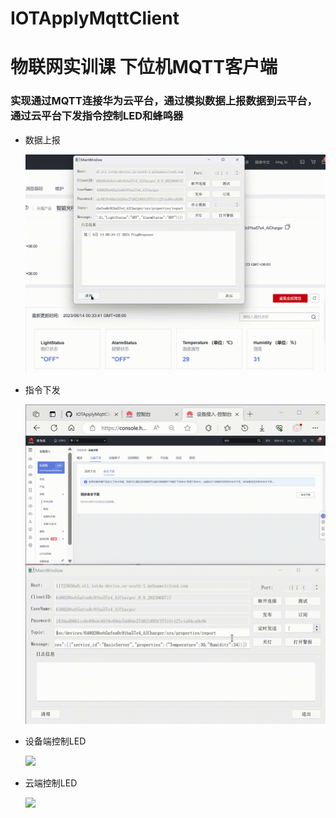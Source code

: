 # IOTApplyMqttClient
# 物联网实训课 下位机MQTT客户端
### 实现通过MQTT连接华为云平台，通过模拟数据上报数据到云平台，通过云平台下发指令控制LED和蜂鸣器



- 数据上报

  <img src="README.assets/QT上报数据华为云.gif">



- 指令下发

  <img src="README.assets/接收指令.gif">

- 设备端控制LED

  <img src="README.assets/设备端控制LED.gif">

- 云端控制LED

  <img src="README.assets/云端控制LED.gif">


